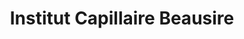 ---
title: "Institut Capillaire Beausire"
url: /saint-lo/institut-capillaire-beausire/
shop: beauté
---
